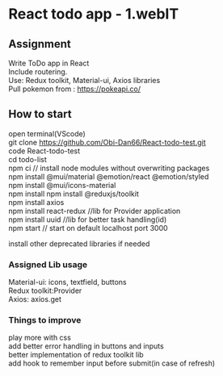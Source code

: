 # React todo app - 1.webIT

## Assignment
Write ToDo app in React\
Include routering.\
Use: Redux toolkit, Material-ui, Axios libraries\
Pull pokemon from : https://pokeapi.co/

## How to start

open terminal(VScode)\
git clone https://github.com/Obi-Dan66/React-todo-test.git \
code React-todo-test\
cd todo-list\
npm ci // install node modules without overwriting packages\
npm install @mui/material @emotion/react @emotion/styled\
npm install @mui/icons-material\
npm install npm install @reduxjs/toolkit\
npm install axios\
npm install react-redux //lib for Provider application\
npm install uuid //lib for better task handling(id)\
npm start // start on default localhost port 3000

install other deprecated libraries if needed

### Assigned Lib usage

Material-ui: icons, textfield, buttons\
Redux toolkit:Provider\
Axios: axios.get

### Things to improve
play more with css\
add better error handling in buttons and inputs\
better implementation of redux toolkit lib\
add hook to remember input before submit(in case of refresh)